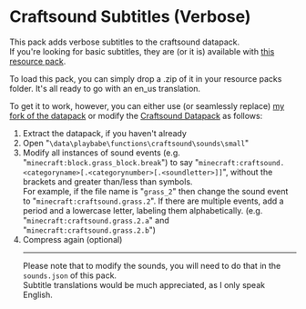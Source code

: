 # Craftsound Subtitles (Verbose)

This pack adds verbose subtitles to the craftsound datapack.<br>
If you're looking for basic subtitles, they are (or it is) available with <a href=https://github.com/IIJJ22GG/Craftsound-Subtitles>this resource pack</a>.

To load this pack, you can simply drop a .zip of it in your resource packs folder. It's all ready to go with an en_us translation.

To get it to work, however, you can either use (or seamlessly replace) <a href=https://github.com/IIJJ22GG/MC-DP-CraftSound>my fork of the datapack</a> or modify the <a href=https://www.planetminecraft.com/data-pack/craftsound-datapack-all-crafting-come-with-sound/>Craftsound Datapack</a> as follows:
1. Extract the datapack, if you haven't already
2. Open "<code>\data\playbabe\functions\craftsound\sounds\small</code>"
3. Modify all instances of sound events (e.g. "<code>minecraft:block.grass_block.break</code>") to say "<code>minecraft:craftsound.\<categoryname\>[.\<categorynumber\>[.\<soundletter\>]]</code>", without the brackets and greater than/less than symbols.
<br>For example, if the file name is "<code>grass_2</code>" then change the sound event to "<code>minecraft:craftsound.grass.2</code>". If there are multiple events, add a period and a lowercase letter, labeling them alphabetically. (e.g. "<code>minecraft:craftsound.grass.2.a</code>" and "<code>minecraft:craftsound.grass.2.b</code>")<br>
4. Compress again (optional)<br><hr>
Please note that to modify the sounds, you will need to do that in the <code>sounds.json</code> of this pack.<br>
Subtitle translations would be much appreciated, as I only speak English.

